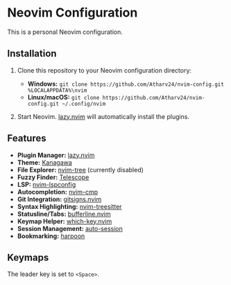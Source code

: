 # Neovim Configuration

This is a personal Neovim configuration.

## Installation

1.  Clone this repository to your Neovim configuration directory:
    -   **Windows:** `git clone https://github.com/Atharv24/nvim-config.git %LOCALAPPDATA%\nvim`
    -   **Linux/macOS:** `git clone https://github.com/Atharv24/nvim-config.git ~/.config/nvim`

2.  Start Neovim. [lazy.nvim](https://github.com/folke/lazy.nvim) will automatically install the plugins.

## Features

-   **Plugin Manager:** [lazy.nvim](https://github.com/folke/lazy.nvim)
-   **Theme:** [Kanagawa](https://github.com/rebelot/kanagawa.nvim)
-   **File Explorer:** [nvim-tree](https://github.com/nvim-tree/nvim-tree.lua) (currently disabled)
-   **Fuzzy Finder:** [Telescope](https://github.com/nvim-telescope/telescope.nvim)
-   **LSP:** [nvim-lspconfig](https://github.com/neovim/nvim-lspconfig)
-   **Autocompletion:** [nvim-cmp](https://github.com/hrsh7th/nvim-cmp)
-   **Git Integration:** [gitsigns.nvim](https://github.com/lewis6991/gitsigns.nvim)
-   **Syntax Highlighting:** [nvim-treesitter](https://github.com/nvim-treesitter/nvim-treesitter)
-   **Statusline/Tabs:** [bufferline.nvim](https://github.com/akinsho/bufferline.nvim)
-   **Keymap Helper:** [which-key.nvim](https://github.com/folke/which-key.nvim)
-   **Session Management:** [auto-session](https://github.com/rmagatti/auto-session)
-   **Bookmarking:** [harpoon](https://github.com/ThePrimeagen/harpoon)

## Keymaps

The leader key is set to `<Space>`.

```